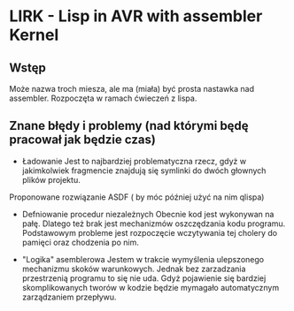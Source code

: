 LIRK - Lisp in AVR with assembler Kernel
================

Wstęp
----------

Może nazwa troch miesza, ale ma (miała) być prosta
nastawka nad assembler. Rozpoczęta w ramach ćwieczeń z lispa.

Znane błędy i problemy (nad którymi będę pracował jak będzie czas)
----------
+ Ładowanie
Jest to najbardziej problematyczna rzecz, gdyż w jakimkolwiek fragmencie
znajdują się symlinki do dwóch głownych plików projektu. 

Proponowane rozwiązanie ASDF ( by móc później użyć na nim qlispa)

+ Defniowanie procedur niezależnych
Obecnie kod jest wykonywan na pałę. Dlatego też brak jest mechanizmów oszczędzania kodu programu.
Podstawowym probleme jest rozpoczęcie wczytywania tej cholery do pamięci oraz chodzenia po nim.

+ "Logika" asemblerowa
Jestem w trakcie wymyślenia ulepszonego mechanizmu skoków warunkowych.
Jednak bez zarzadzania przestrzenią programu to się nie uda. Gdyż pojawienie się bardziej skomplikowanych tworów w kodzie będzie mymagało automatycznym zarządzaniem przepływu.